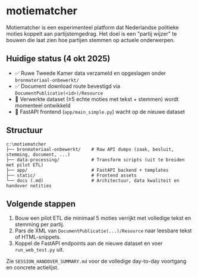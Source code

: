 # motiematcher

Motiematcher is een experimenteel platform dat Nederlandse politieke moties koppelt aan partijstemgedrag. Het doel is een "partij wijzer" te bouwen die laat zien hoe partijen stemmen op actuele onderwerpen.

## Huidige status (4 okt 2025)
- ✅ Ruwe Tweede Kamer data verzameld en opgeslagen onder `bronmateriaal-onbewerkt/`
- ✅ Document download route bevestigd via `DocumentPublicatie(<id>)/Resource`
- 🚧 Verwerkte dataset (≥5 echte moties met tekst + stemmen) wordt momenteel ontwikkeld
- 🚧 FastAPI frontend (`app/main_simple.py`) wacht op de nieuwe dataset

## Structuur
```
c:\motiematcher
├── bronmateriaal-onbewerkt/    # Raw API dumps (zaak, besluit, stemming, document, ...)
├── data-processing/            # Transform scripts (uit te breiden met pilot ETL)
├── app/                        # FastAPI backend + templates
├── static/                     # Frontend assets
└── docs (.md)                  # Architectuur, data kwaliteit en handover notities
```

## Volgende stappen
1. Bouw een pilot ETL die minimaal 5 moties verrijkt met volledige tekst en stemming per partij.
2. Pars de XML van `DocumentPublicatie(...)/Resource` naar leesbare tekst of HTML-snippets.
3. Koppel de FastAPI endpoints aan de nieuwe dataset en voer `run_web_test.py` uit.

Zie `SESSION_HANDOVER_SUMMARY.md` voor de volledige day-to-day voortgang en concrete actielijst.
